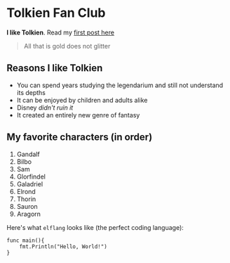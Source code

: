 # Tolkien Fan Club

**I like Tolkien**. Read my [first post here](/majesty)

> All that is gold does not glitter

## Reasons I like Tolkien

-   You can spend years studying the legendarium and still not understand its depths
-   It can be enjoyed by children and adults alike
-   Disney _didn't ruin it_
-   It created an entirely new genre of fantasy

## My favorite characters (in order)

1. Gandalf
2. Bilbo
3. Sam
4. Glorfindel
5. Galadriel
6. Elrond
7. Thorin
8. Sauron
9. Aragorn

Here's what `elflang` looks like (the perfect coding language):

```
func main(){
    fmt.Println("Hello, World!")
}
```
